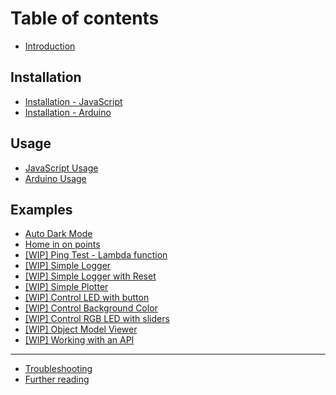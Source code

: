 # Table of contents

* [Introduction](README.md)

## Installation

* [Installation - JavaScript](installation/javascript.md)
* [Installation - Arduino](installation/arduino.md)

## Usage

* [JavaScript Usage](usage/javascript.md)
* [Arduino Usage](usage/arduino.md)

## Examples

* [Auto Dark Mode](examples/auto-dark-mode.md)
* [Home in on points](examples/home-in-on-points.md)
* [\[WIP\] Ping Test - Lambda function](examples/ping-test-lambda-function.md)
* [\[WIP\] Simple Logger](examples/simple-logger.md)
* [\[WIP\] Simple Logger with Reset](examples/simple-logger-with-reset.md)
* [\[WIP\] Simple Plotter](examples/simple-plotter.md)
* [\[WIP\] Control LED with button](examples/control-led-with-button.md)
* [\[WIP\] Control Background Color](examples/control-background-color.md)
* [\[WIP\] Control RGB LED with sliders](examples/control-rgb-led-with-sliders.md)
* [\[WIP\] Object Model Viewer](examples/object-model-viewer.md)
* [\[WIP\] Working with an API](examples/advice-generator.md)

---

* [Troubleshooting](troubleshooting.md)
* [Further reading](further-reading.md)

